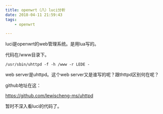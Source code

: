 ```yaml
---
title: openwrt（八）luci分析
date: 2018-04-11 21:59:43
tags:
	- openwrt

---
```




luci是openwrt的web管理系统。是用lua写的。

代码在/www目录下。

```
/usr/sbin/uhttpd -f -h /www -r LEDE -
```

web server是uhttpd。这个web server又是谁写的呢？跟thttpd区别何在呢？

github地址在这：

https://github.com/lewischeng-ms/uhttpd



暂时不深入看luci的代码了。

